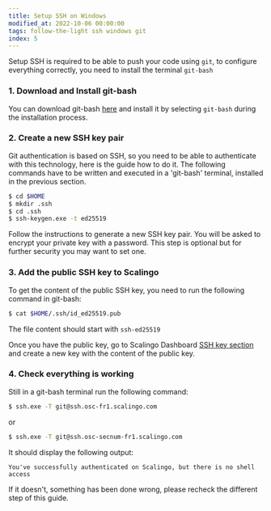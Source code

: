 ```yaml
---
title: Setup SSH on Windows
modified_at: 2022-10-06 00:00:00
tags: follow-the-light ssh windows git
index: 5
---
```


Setup SSH is required to be able to push your code using `git`, to configure
everything correctly, you need to install the terminal `git-bash`

### 1. Download and Install git-bash

You can download git-bash
[here](https://github.com/git-for-windows/git/releases)
and install it by selecting `git-bash` during the installation process.

### 2. Create a new SSH key pair

Git authentication is based on SSH, so you need to be able to authenticate with
this technology, here is the guide how to do it. The following commands have
to be written and executed in a 'git-bash' terminal, installed in the previous
section.

```bash
$ cd $HOME
$ mkdir .ssh
$ cd .ssh
$ ssh-keygen.exe -t ed25519
```

Follow the instructions to generate a new SSH key pair. You will be asked to
encrypt your private key with a password. This step is optional but for further
security you may want to set one.

### 3. Add the public SSH key to Scalingo

To get the content of the public SSH key, you need to run the following command
in git-bash:

```bash
$ cat $HOME/.ssh/id_ed25519.pub
```

The file content should start with `ssh-ed25519`

Once you have the public key, go to Scalingo Dashboard [SSH key section](https://my.scalingo.com/keys) and
create a new key with the content of the public key.

### 4. Check everything is working

Still in a git-bash terminal run the following command:

```bash
$ ssh.exe -T git@ssh.osc-fr1.scalingo.com
```
or
```bash
$ ssh.exe -T git@ssh.osc-secnum-fr1.scalingo.com
```

It should display the following output:

```
You've successfully authenticated on Scalingo, but there is no shell access
```

If it doesn't, something has been done wrong, please recheck the different step
of this guide.
